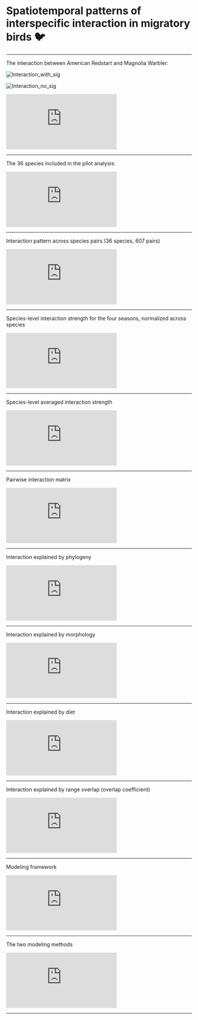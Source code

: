 # **Spatiotemporal patterns of interspecific interaction in migratory birds** :bird:


-----
The interaction between American Redstart and Magnolia Warbler:


![Interaction_with_sig](https://chenyangkang.github.io/co_migration_poster_QR_code/assets/Interaction_American_Redstart_AND_Magnolia_Warbler.pred.gif)

![Interaction_no_sig](https://chenyangkang.github.io/co_migration_poster_QR_code/assets/Interaction_no_sample_weights_inner_calibrator_outer_calibrator.pred.gif)

![Interaction_averaged](https://chenyangkang.github.io/co_migration_poster_QR_code/assets/Interaction_American_Redstart_AND_Magnolia_Warbler_interaction_strength_whole_year_plot_no_filter.pdf)

-----

The 36 species included in the pilot analysis:

![species](https://chenyangkang.github.io/co_migration_poster_QR_code/assets/Annual_cycle_of_phenology_by_species.pdf)

-----

Interaction pattern across species pairs (36 species, 607 pairs)

![Average_interaction_seasonal_dynamics_bootstrap](https://chenyangkang.github.io/co_migration_poster_QR_code/assets/Average_interaction_seasonal_dynamics_bootstrap.pdf)


-----

Species-level interaction strength for the four seasons, normalized across species

![Variation_of_interaction_along_periods](https://chenyangkang.github.io/co_migration_poster_QR_code/assets/Variation_of_interaction_along_periods.pdf)

-----

Species-level averaged interaction strength

![species_level_average_strength](https://chenyangkang.github.io/co_migration_poster_QR_code/assets/species_level_average_strength.pdf)


-----

Pairwise interaction matrix

![Pairwise_interaction_matrix](https://chenyangkang.github.io/co_migration_poster_QR_code/assets/Pairwise_interaction_matrix.pdf)

-----

Interaction explained by phylogeny

![Interaction_explained_by_phylogeny](https://chenyangkang.github.io/co_migration_poster_QR_code/assets/Interaction_explained_by_phylogeny.pdf)

-----

Interaction explained by morphology

![Interaction_explained_by_morphology](https://chenyangkang.github.io/co_migration_poster_QR_code/assets/Interaction_explained_by_morphology.pdf)

-----


Interaction explained by diet

![Interaction_explained_by_diet](https://chenyangkang.github.io/co_migration_poster_QR_code/assets/Interaction_explained_by_diet.pdf)

-----

Interaction explained by range overlap (overlap coefficient)

![Interaction_explained_by_range_overlap_by_overlap_coefficient](https://chenyangkang.github.io/co_migration_poster_QR_code/assets/Interaction_explained_by_range_overlap_by_overlap_coefficient.pdf)

-----

Modeling framework

![Modeling](https://chenyangkang.github.io/co_migration_poster_QR_code/assets/Modeling.pdf)


-----

The two modeling methods


![The_two_method](https://chenyangkang.github.io/co_migration_poster_QR_code/assets/The_two_method.pdf)

-----